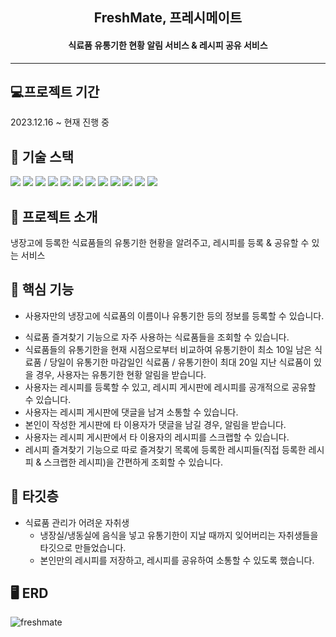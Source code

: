 <h2 align="center">FreshMate, 프레시메이트</h2>
<h4 align="center">식료품 유통기한 현황 알림 서비스 & 레시피 공유 서비스</h4>

--------------------------------------------------------------

## 💻프로젝트 기간
2023.12.16 ~ 현재 진행 중

## 🧱 기술 스택
<img src="https://img.shields.io/badge/Java%2017-007396?style=for-the-badge&logo=openJDK&logoColor=white"/> <img src="https://img.shields.io/badge/Spring%206-6DB33F?style=for-the-badge&logo=Spring&logoColor=white" />  <img src="https://img.shields.io/badge/Springboot%203.2.0-6DB33F?style=for-the-badge&logo=Springboot&logoColor=white"/> <img src="https://img.shields.io/badge/Spring%20Security-6DB33F?style=for-the-badge&logo=spring-security&logoColor=white" />  <img src="https://img.shields.io/badge/Hibernate-59666C?style=for-the-badge&logo=Hibernate&logoColor=white" />  <img src="https://img.shields.io/badge/Gradle-02303A?style=for-the-badge&logo=Gradle&logoColor=white"/> <img src="https://img.shields.io/badge/QueryDSL-0769AD?style=for-the-badge&logoColor=white"/>  <img src="https://img.shields.io/badge/Asciidoctor-E40046?style=for-the-badge&logo=asciidoctor&logoColor=white">  <img src="https://img.shields.io/badge/Server%20Sent%20Event-09B3AF?style=for-the-badge&logoColor=white"/>  <img src="https://img.shields.io/badge/JWT-ED8106?style=for-the-badge&logoColor=white"/> <img src="https://img.shields.io/badge/JUnit5-25A162?style=for-the-badge&logo=JUnit5&logoColor=white"/> 
<img src="https://img.shields.io/badge/MySQL%208-4479A1?style=for-the-badge&logo=MySQL&logoColor=white"/>  

## 💌 프로젝트 소개
냉장고에 등록한 식료품들의 유통기한 현황을 알려주고, 레시피를 등록 & 공유할 수 있는 서비스

## 🔮 핵심 기능
- 사용자만의 냉장고에 식료품의 이름이나 유통기한 등의 정보를 등록할 수 있습니다.
<!--- 식료품 즐겨찾기 기능으로 자주 사용하는 식료품을 조회할 수 있고, 즐겨 찾는 식료품을 통해 식료품을 냉장고에 간단하게 등록할 수 있습니다.-->
- 식료품 즐겨찾기 기능으로 자주 사용하는 식료품들을 조회할 수 있습니다.
- 식료품들의 유통기한을 현재 시점으로부터 비교하여 유통기한이 최소 10일 남은 식료품 / 당일이 유통기한 마감일인 식료품 / 유통기한이 최대 20일 지난 식료품이 있을 경우, 사용자는 유통기한 현황 알림을 받습니다.
- 사용자는 레시피를 등록할 수 있고, 레시피 게시판에 레시피를 공개적으로 공유할 수 있습니다.
- 사용자는 레시피 게시판에 댓글을 남겨 소통할 수 있습니다.
- 본인이 작성한 게시판에 타 이용자가 댓글을 남길 경우, 알림을 받습니다.
- 사용자는 레시피 게시판에서 타 이용자의 레시피를 스크랩할 수 있습니다.
- 레시피 즐겨찾기 기능으로 따로 즐겨찾기 목록에 등록한 레시피들(직접 등록한 레시피 & 스크랩한 레시피)을 간편하게 조회할 수 있습니다.

## 📌 타깃층
- 식료품 관리가 어려운 자취생
  - 냉장실/냉동실에 음식을 넣고 유통기한이 지날 때까지 잊어버리는 자취생들을 타깃으로 만들었습니다.
  - 본인만의 레시피를 저장하고, 레시피를 공유하여 소통할 수 있도록 했습니다.

<!--## 📄 프로젝트 문서-->

<!--## 🔍 API 명세-->

<!--## ✨ Project Architecture-->

<!--## 📈 플로우 차트-->

## 🖥 ERD
![freshmate](https://github.com/hyee0715/freshmate/assets/59169881/7b048e50-c922-4737-b27c-b9770dc21ed8)

<!--## 🗂️ 패키지 구조-->
